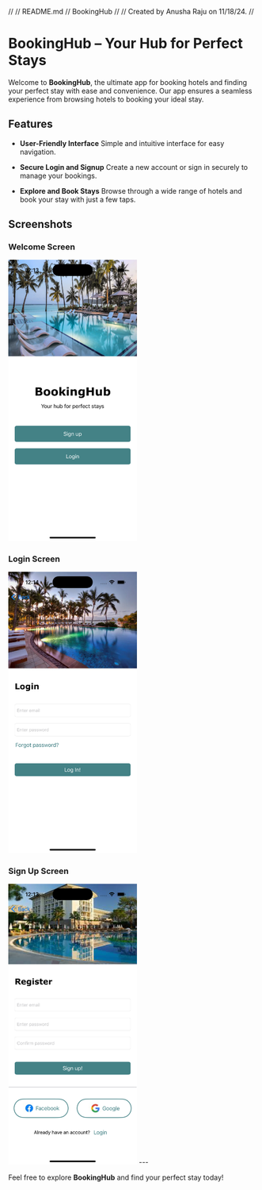//
//  README.md
//  BookingHub
//
//  Created by Anusha Raju on 11/18/24.
//

# BookingHub – Your Hub for Perfect Stays

Welcome to **BookingHub**, the ultimate app for booking hotels and finding your perfect stay with ease and convenience. Our app ensures a seamless experience from browsing hotels to booking your ideal stay.

## Features

- **User-Friendly Interface**
  Simple and intuitive interface for easy navigation.

- **Secure Login and Signup**
  Create a new account or sign in securely to manage your bookings.

- **Explore and Book Stays**
  Browse through a wide range of hotels and book your stay with just a few taps.

## Screenshots

### Welcome Screen
<img src="welcome.png" alt="Welcome Screen" width="260">

### Login Screen
<img src="login.png" alt="Login Screen" width="260">

### Sign Up Screen
<img src="signup.png" alt="Sign Up Screen" width="260" >
---

Feel free to explore **BookingHub** and find your perfect stay today!
